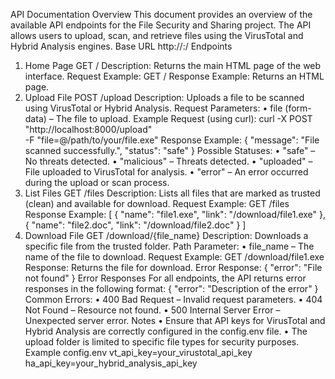 API Documentation
Overview
This document provides an overview of the available API endpoints for the File Security and Sharing project. The API allows users to upload, scan, and retrieve files using the VirusTotal and Hybrid Analysis engines.
Base URL
http://<your-domain-or-localhost>:<port>/
Endpoints
1. Home Page
GET /
Description:
Returns the main HTML page of the web interface.
Request Example:
GET /
Response Example:
Returns an HTML page.
2. Upload File
POST /upload
Description:
Uploads a file to be scanned using VirusTotal or Hybrid Analysis.
Request Parameters:
• file (form-data) – The file to upload.
Example Request (using curl):
curl -X POST "http://localhost:8000/upload" \
    -F "file=@/path/to/your/file.exe"
Response Example:
{
   "message": "File scanned successfully.",
   "status": "safe"
}
Possible Statuses:
• "safe" – No threats detected.
• "malicious" – Threats detected.
• "uploaded" – File uploaded to VirusTotal for analysis.
• "error" – An error occurred during the upload or scan process.
3. List Files
GET /files
Description:
Lists all files that are marked as trusted (clean) and available for download.
Request Example:
GET /files
Response Example:
[
   {
       "name": "file1.exe",
       "link": "/download/file1.exe"
   },
   {
       "name": "file2.doc",
       "link": "/download/file2.doc"
   }
]
4. Download File
GET /download/{file_name}
Description:
Downloads a specific file from the trusted folder.
Path Parameter:
• file_name – The name of the file to download.
Request Example:
GET /download/file1.exe
Response:
Returns the file for download.
Error Response:
{
   "error": "File not found"
}
Error Responses
For all endpoints, the API returns error responses in the following format:
{
   "error": "Description of the error"
}
Common Errors:
• 400 Bad Request – Invalid request parameters.
• 404 Not Found – Resource not found.
• 500 Internal Server Error – Unexpected server error.
Notes
• Ensure that API keys for VirusTotal and Hybrid Analysis are correctly configured in the config.env file.
• The upload folder is limited to specific file types for security purposes.
Example config.env
vt_api_key=your_virustotal_api_key
ha_api_key=your_hybrid_analysis_api_key
